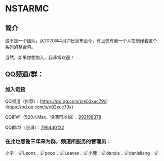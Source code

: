 # NSTARMC

## 简介

这不是一个团队，从2020年4月21日发布至今，有且仅有我一个人在制作着这个系列的整合包。

当然，如果你想加入，我非常欢迎！

## QQ频道/群：

### 加入链接

QQ频道（推荐）：[https://pd.qq.com/s/e02xuc79x](https://pd.qq.com/s/e02xuc79x)

QQ群#1（500人Max，没满可以加）：[992198378](http://qm.qq.com/cgi-bin/qm/qr?_wv=1027&k=0q2kuSuBLneZnNfX5rZTn7XF76oXDO7_&authKey=a4FR289M41dZJ%2BsTvHL%2Bi6sHhfLb5OoKVdkfQz9BK%2BbcSaBNESQBLHPaTkym1ru4&noverify=0&group_code=992198378)

QQ群#2（没满）：[796440132](http://qm.qq.com/cgi-bin/qm/qr?_wv=1027&k=dpqQIGxhRwF9VSTqInzP2cYsggOrCDYT&authKey=PyllQ2TUs3iTy94f%2B6ynwCDXJic9xeXRqXzhyUff%2Fpl%2B7xs8GpwC6HVE%2Bn1nigQc&noverify=0&group_code=796440132)

### 在此也感谢三年来为群，频道所服务的管理员：
<div class="vertical-center">
小宇：<img src="http://q1.qlogo.cn/g?b=qq&nk=2656046824&s=100" id="cir">
Leonz：<img src="http://q1.qlogo.cn/g?b=qq&nk=1377418284&s=100" id="cir">
pooo：<img src="http://q1.qlogo.cn/g?b=qq&nk=1101447296&s=100" id="cir">
<div class="vertical-center">
Leaves：<img src="http://q1.qlogo.cn/g?b=qq&nk=1416439811&s=100" id="cir">
小鹿：<img src="http://q1.qlogo.cn/g?b=qq&nk=1956686150&s=100" id="cir">
danxie：<img src="http://q1.qlogo.cn/g?b=qq&nk=1636588243&s=100" id="cir">
</div>
<div class="vertical-center">
denisliang：<img src="http://q1.qlogo.cn/g?b=qq&nk=1677614246&s=100" id="cir">
</div>


<style>
#cir {
  border-radius: 50%;
}
</style>
<style>
.vertical-center {
  display: flex;
  align-items: center;
}
</style>
